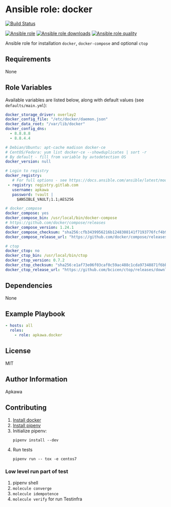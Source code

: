 Ansible role: docker
====================
[![Build Status](https://travis-ci.org/apkawa/ansible-role-docker.svg?branch=master)](https://travis-ci.org/apkawa/ansible-role-docker)

[![Ansible role](https://img.shields.io/ansible/role/42615.svg)](https://galaxy.ansible.com/apkawa/docker)
[![Ansible role downloads](https://img.shields.io/ansible/role/d/42615.svg)](https://galaxy.ansible.com/apkawa/docker)
[![Ansible role quality](https://img.shields.io/ansible/quality/42615.svg)](https://galaxy.ansible.com/apkawa/docker)

Ansible role for installation `docker`, `docker-compose` and optional `ctop`

Requirements
------------

None

Role Variables
--------------

Available variables are listed below, along with default values (see `defaults/main.yml`):
```yaml
docker_storage_driver: overlay2
docker_config_file: "/etc/docker/daemon.json"
docker_data_root: "/var/lib/docker"
docker_config_dns:
  - 8.8.8.8
  - 8.8.4.4

# Debian/Ubuntu: apt-cache madison docker-ce  
# CentOS/Fedora: yum list docker-ce --showduplicates | sort -r
# By default - fill from variable by avtodetection OS
docker_version: null

# Login to registry
docker_registry:
   # For full options - see https://docs.ansible.com/ansible/latest/modules/docker_login_module.html
 - registry: registry.gitlab.com
   username: apkawa
   password: !vault |
     $ANSIBLE_VAULT;1.1;AES256

# docker_compose
docker_compose: yes
docker_compose_bin: /usr/local/bin/docker-compose
# https://github.com/docker/compose/releases
docker_compose_version: 1.24.1
docker_compose_checksum: "sha256:cfb3439956216b1248308141f7193776fcf4b9c9b49cbbe2fb07885678e2bb8a"
docker_compose_release_url: "https://github.com/docker/compose/releases/download/{{ docker_compose_version }}/docker-compose-Linux-x86_64"

# ctop
docker_ctop: no
docker_ctop_bin: /usr/local/bin/ctop
docker_ctop_version: 0.7.2
docker_ctop_checksum: "sha256:e1af73e06f03caf0c59ac488c1cda97348871f6bb47772c31bbd314ddc494383"
docker_ctop_release_url: "https://github.com/bcicen/ctop/releases/download/v/ctop-{{ docker_ctop_version }}-linux-amd64"
```


Dependencies
------------

None

Example Playbook
----------------

```yaml
- hosts: all
  roles:
    - role: apkawa.docker

```

License
-------

MIT 

Author Information
------------------

Apkawa 


Contributing
------------

1. [Install docker](https://docs.docker.com/install/linux/docker-ce/debian/)
2. [Install pipenv](https://docs.pipenv.org/en/latest/install/#installing-pipenv)
3. Initialize pipenv:
    ```
    pipenv install --dev
    ```
4. Run tests
    ``` 
    pipenv run -- tox -e centos7
    ```
   
###  Low level run part of test

1. pipenv shell
2. `molecule converge` 
3. `molecule idempotence`
4. `molecule verify` for run Testinfra
